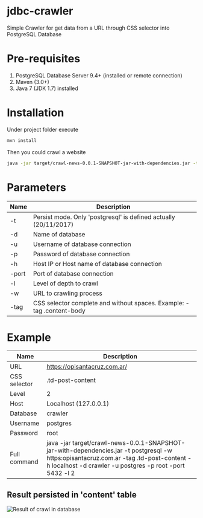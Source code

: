 # jdbc-crawler
Simple Crawler for get data from a URL through CSS selector into PostgreSQL Database

# Pre-requisites
1. PostgreSQL Database Server 9.4+ (installed or remote connection)
2. Maven (3.0+)
3. Java 7 (JDK 1.7) installed

# Installation

Under project folder execute
```bash
mvn install
```
Then you could crawl a website 

```bash
java -jar target/crawl-news-0.0.1-SNAPSHOT-jar-with-dependencies.jar -t postgresql -h localhost -d crawler -u postgres -p root -port 5432 -l 2 -url [URL_LINK] -tag [CSS_SELECTOR_WHITOUT_SPACES]
```
# Parameters
Name | Description
------------ | -------------
-t | Persist mode. Only 'postgresql' is defined actually (20/11/2017)
-d | Name of database
-u | Username of database connection
-p | Password of database connection
-h | Host IP or Host name of database connection
-port | Port of database connection
-l | Level of depth to crawl
-w | URL to crawling process
-tag | CSS selector complete and without spaces. Example: -tag .content-body

# Example
Name | Description
------------ | -------------
URL | https://opisantacruz.com.ar/
CSS selector | .td-post-content
Level | 2
Host | Localhost (127.0.0.1)
Database | crawler
Username | postgres
Password | root
Full command | java -jar target/crawl-news-0.0.1-SNAPSHOT-jar-with-dependencies.jar -t postgresql -w https:opisantacruz.com.ar -tag .td-post-content -h localhost -d crawler -u postgres -p root -port 5432 -l 2

## Result persisted in 'content' table

![Result of crawl in database](https://i.imgur.com/QitAged.png)
